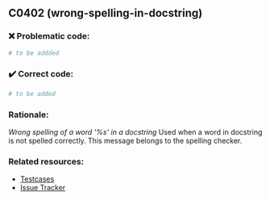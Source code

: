 ## C0402 (wrong-spelling-in-docstring)

### :x: Problematic code:

```python
# to be addded
```

### :heavy_check_mark: Correct code:

```python
# to be added
```

### Rationale:

 *Wrong spelling of a word '%s' in a docstring*
  Used when a word in docstring is not spelled correctly. This message belongs
  to the spelling checker.



### Related resources:

- [Testcases](#)
- [Issue Tracker](https://github.com/PyCQA/pylint/issues?q=is%3Aissue+%22wrong-spelling-in-docstring%22+OR+%22C0402%22)
